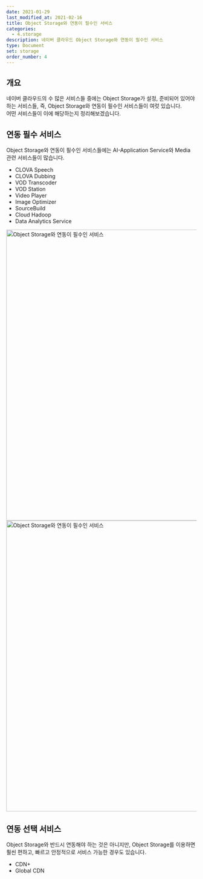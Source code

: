 ```yaml
---
date: 2021-01-29
last_modified_at: 2021-02-16
title: Object Storage와 연동이 필수인 서비스
categories:
  - 4.storage
description: 네이버 클라우드 Object Storage와 연동이 필수인 서비스
type: Document
set: storage
order_number: 4
---
```


## 개요
네이버 클라우드의 수 많은 서비스들 중에는 Object Storage가 설정, 준비되어 있어야 하는 서비스들, 즉, Object Storage와 연동이 필수인 서비스들이 여럿 있습니다.  
어떤 서비스들이 이에 해당하는지 정리해보겠습니다.

## 연동 필수 서비스
Object Storage와 연동이 필수인 서비스들에는 AI-Application Service와 Media 관련 서비스들이 많습니다.

- CLOVA Speech
- CLOVA Dubbing
- VOD Transcoder
- VOD Station
- Video Player
- Image Optimizer
- SourceBuild
- Cloud Hadoop
- Data Analytics Service

<img src="../../images/ncp_storage_object_storage_required_service_01.jpg" alt="Object Storage와 연동이 필수인 서비스" style="width:770px;align:center">

<img src="../../images/ncp_storage_object_storage_required_service_02.jpg" alt="Object Storage와 연동이 필수인 서비스" style="width:770px;align:center">


## 연동 선택 서비스
Object Storage와 반드시 연동해야 하는 것은 아니지만, Object Storage를 이용하면 훨씬 편하고, 빠르고 안정적으로 서비스 가능한 경우도 있습니다.

- CDN+
- Global CDN

